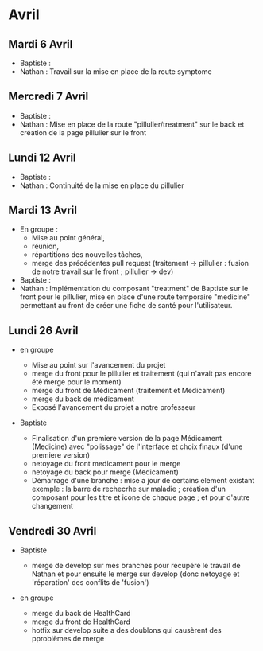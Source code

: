 # Avril 

## Mardi 6 Avril
- Baptiste : 
- Nathan : Travail sur la mise en place de la route symptome

## Mercredi 7 Avril
- Baptiste :
- Nathan : Mise en place de la route "pillulier/treatment" sur le back et création de la page pillulier sur le front


## Lundi 12 Avril
- Baptiste :
- Nathan : Continuité de la mise en place du pillulier

## Mardi 13 Avril
- En groupe :
  - Mise au point général,
  - réunion,
  - répartitions des nouvelles tâches,
  - merge des précédentes pull request (traitement -> pillulier : fusion de notre travail sur le front ; pillulier -> dev) 
- Baptiste :
- Nathan : Implémentation du composant "treatment" de Baptiste sur le front pour le pillulier, mise en place d'une route temporaire "medicine" permettant au front de créer une fiche de santé pour l'utilisateur.

## Lundi 26 Avril
- en groupe 
  - Mise au point sur l'avancement du projet
  - merge du front pour le pillulier et traitement (qui n'avait pas encore été merge pour le moment)
  - merge du front de Médicament (traitement et Medicament)
  - merge du back de médicament
  - Exposé l'avancement du projet a notre professeur
  
- Baptiste
  - Finalisation d'un premiere version de la page Médicament (Medicine) avec "polissage" de l'interface et choix finaux (d'une premiere version)
  - netoyage du front medicament pour le merge 
  - netoyage du back pour merge (Medicament)
  - Démarrage d'une branche : mise a jour de certains element existant exemple : la barre de rechecrhe sur maladie ; création d'un composant pour les titre et icone de chaque page ; et pour d'autre changement 

## Vendredi 30 Avril 

- Baptiste
  - merge de develop sur mes branches pour recupéré le travail de Nathan et pour ensuite le merge sur develop (donc netoyage et 'réparation' des conflits de 'fusion')

- en groupe
  - merge du back de HealthCard
  - merge du front de HealthCard
  - hotfix sur develop suite a des doublons qui causèrent des pproblèmes de merge

